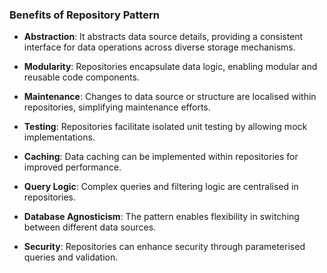 

### Benefits of Repository Pattern


* **Abstraction**: It abstracts data source details, providing a consistent interface for data operations across diverse storage mechanisms.

* **Modularity**: Repositories encapsulate data logic, enabling modular and reusable code components.

* **Maintenance**: Changes to data source or structure are localised within repositories, simplifying maintenance efforts.

* **Testing**: Repositories facilitate isolated unit testing by allowing mock implementations.

* **Caching**: Data caching can be implemented within repositories for improved performance.

* **Query Logic**: Complex queries and filtering logic are centralised in repositories.

* **Database Agnosticism**: The pattern enables flexibility in switching between different data sources.

* **Security**: Repositories can enhance security through parameterised queries and validation.